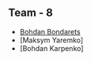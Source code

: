 ## Team - 8 
* [Bohdan Bondarets](https://github.com/bbondarets)
* [Maksym Yaremko]
* [Bohdan Karpenko]
